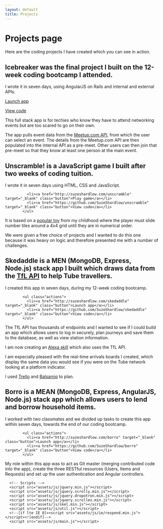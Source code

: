 ```yaml
---
layout: default
title: Projects
---
```

# Projects page

Here are the coding projects I have created which you can see in action.

<!--
Landed by HTML5 UP
html5up.net | @ajlkn
Free for personal and commercial use under the CCA 3.0 license (html5up.net/license)
-->


## Icebreaker was the final project I built on the 12-week coding bootcamp I attended.

I wrote it in seven days, using AngularJS on Rails and internal and external APIs.


<a href="http://suzeshardlow.com/icebreaker" target="_blank" class="button">Launch app</a>

<a href="https://github.com/SuzeShardlow/icebreaker_backend" target="_blank" class="button">View code</a>

This full stack app is for techies who know they have to attend networking events but are too scared to go on their own.</p>

The app pulls event data from the <a href="https://www.meetup.com/meetup_api" target="_blank">Meetup.com API</a>, from which the user can select an event.  The details from the Meetup.com API are then populated into the internal API as a pre-meet.  Other users can then join that pre-meet so that they know at least one person at the main event.


## Unscramble! is a JavaScript game I built after two weeks of coding tuition.

I wrote it in seven days using HTML, CSS and JavaScript.

              <li><a href="http://suzeshardlow.com/unscramble" target="_blank" class="button">Play game</a></li>
              <li><a href="https://github.com/SuzeShardlow/unscramble" target="_blank" class="button">View code</a></li>
            </ul>

It is based on a <a href="https://en.wikipedia.org/wiki/15_puzzle" target="_blank">popular toy</a> from my childhood where the player must slide number tiles around a 4x4 grid until they are in numerical order.

We were given a free choice of projects and I wanted to do this one because it was heavy on logic and therefore presented me with a number of challenges.


## Skedaddle is a MEN (MongoDB, Express, Node.js) stack app I built which draws data from the <a href="https://api.tfl.gov.uk" target="_blank">TfL API</a> to help Tube travellers.</h2>

I created this app in seven days, during my 12-week coding bootcamp.


            <ul class="actions">
              <li><a href="http://suzeshardlow.com/skedaddle" target="_blank" class="button">Launch app</a></li>
              <li><a href="https://github.com/SuzeShardlow/skedaddle" target="_blank" class="button">View code</a></li>
            </ul>

The TfL API has thousands of endpoints and I wanted to see if I could build an app which allows users to log in securely, plan journeys and save them to the database, as well as view station information.

I am now creating an <a href="https://github.com/SuzeShardlow/alexa_skill_skedaddle" target="_blank">Alexa skill</a> which also uses the TfL API.

I am especially pleased with the real-time arrivals boards I created, which display the same data you would see if you were on the Tube network looking at a platform indicator.

I used <a href="https://trello.com/" target="_blank">Trello</a> and <a href="https://balsamiq.com/" target="_blank">Balsamiq</a> to plan.


## Borro is a MEAN (MongoDB, Express, AngularJS, Node.js) stack app which allows users to lend and borrow household items.

I worked with two classmates and we divided up tasks to create this app within seven days, towards the end of our coding bootcamp.

            <ul class="actions">
              <li><a href="http://suzeshardlow.com/borro" target="_blank" class="button">Launch app</a></li>
              <li><a href="https://github.com/SuzeShardlow/borro" target="_blank" class="button">View code</a></li>
            </ul>

My role within this app was to act as Git master (merging contributed code into the app), create the three RESTful resources (Users, Items and Requests) and set up the user authentication and Angular controllers.


      <!-- Scripts -->
      <script src="assets/js/jquery.min.js"></script>
      <script src="assets/js/jquery.scrolly.min.js"></script>
      <script src="assets/js/jquery.dropotron.min.js"></script>
      <script src="assets/js/jquery.scrollex.min.js"></script>
      <script src="assets/js/skel.min.js"></script>
      <script src="assets/js/util.js"></script>
      <!--[if lte IE 8]><script src="assets/js/ie/respond.min.js"></script><![endif]-->
      <script src="assets/js/main.js"></script>
